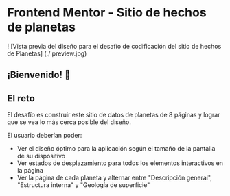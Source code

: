 # Frontend Mentor - Sitio de hechos de planetas

! [Vista previa del diseño para el desafío de codificación del sitio de hechos de Planetas] (./ preview.jpg)

## ¡Bienvenido! 👋

## El reto

El desafío es construir este sitio de datos de planetas de 8 páginas y lograr que se vea lo más cerca posible del diseño.

El usuario deberían poder:

- Ver el diseño óptimo para la aplicación según el tamaño de la pantalla de su dispositivo
- Ver estados de desplazamiento para todos los elementos interactivos en la página
- Ver la página de cada planeta y alternar entre "Descripción general", "Estructura interna" y "Geología de superficie"
